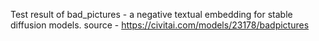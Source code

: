 Test result of bad_pictures - a negative textual embedding for stable diffusion models. 
source - https://civitai.com/models/23178/badpictures